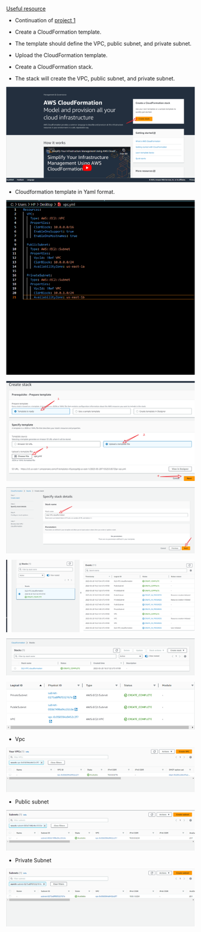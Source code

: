 [Useful resource](https://www.google.com/search?q=how+to+use+cloud+formation&rlz=1C1GCEB_enNG1019NG1019&oq=how+to+use+cloud+formation&aqs=chrome..69i57j0i10i512l5j0i22i30j0i10i22i30i625.13977j0j7&sourceid=chrome&ie=UTF-8#fpstate=ive&vld=cid:0e70d36c,vid:YXVCdGyHDSk)

- Continuation of [project 1](https://github.com/Jobijollof/DLS-Devops-Projects/tree/main/project1-Networktop)

- Create a CloudFormation template. 

- The template should define the VPC, public subnet, and private subnet.

- Upload the CloudFormation template.

- Create a CloudFormation stack. 

- The stack will create the VPC, public subnet, and private subnet.

![vpc](./images/cloud1.png)

- Cloudformation template in Yaml format.

![vpc](./images/yml-template.png)

![vpc](./images/cloud-2.png)

![vpc](./images/cloud-3.png)

![vpc](./images/cloud-4.png)

![vpc](./images/cloud-5.png)

![vpc](./images/complete%20home%20work.png)

- Vpc

![stack](./images/vpc-created.png)

- Public subnet

![stack](./images/sub-net1.png)

- Private Subnet

![stack](./images/subnet-private.png)




